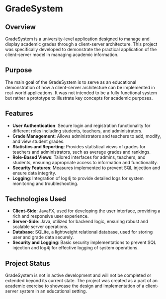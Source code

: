 # GradeSystem

## Overview
GradeSystem is a university-level application designed to manage and display academic grades through a client-server architecture. This project was specifically developed to demonstrate the practical application of the client-server model in managing academic information.

## Purpose
The main goal of the GradeSystem is to serve as an educational demonstration of how a client-server architecture can be implemented in real-world applications. It was not intended to be a fully functional system but rather a prototype to illustrate key concepts for academic purposes.

## Features
- **User Authentication**: Secure login and registration functionality for different roles including students, teachers, and administrators.
- **Grade Management**: Allows administrators and teachers to add, modify, and view student grades.
- **Statistics and Reporting**: Provides statistical views of grades for teachers and administrators, such as average grades and rankings.
- **Role-Based Views**: Tailored interfaces for admins, teachers, and students, ensuring appropriate access to information and functionality.
- **Security Features**: Measures implemented to prevent SQL injection and ensure data integrity.
- **Logging**: Integration of log4j to provide detailed logs for system monitoring and troubleshooting.

## Technologies Used
- **Client-Side**: JavaFX, used for developing the user interface, providing a rich and responsive user experience.
- **Server-Side**: Java, utilized for backend logic, ensuring robust and scalable server operations.
- **Database**: SQLite, a lightweight relational database, used for storing user and grade data securely.
- **Security and Logging**: Basic security implementations to prevent SQL injection and log4j for effective logging of system operations.

## Project Status
GradeSystem is not in active development and will not be completed or extended beyond its current state. The project was created as a part of an academic exercise to showcase the design and implementation of a client-server system in an educational setting.
